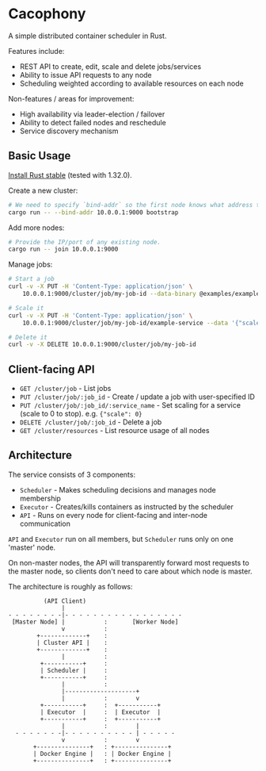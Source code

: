 # Cacophony

A simple distributed container scheduler in Rust.

Features include:
* REST API to create, edit, scale and delete jobs/services
* Ability to issue API requests to any node
* Scheduling weighted according to available resources on each node

Non-features / areas for improvement:
* High availability via leader-election / failover
* Ability to detect failed nodes and reschedule
* Service discovery mechanism

## Basic Usage

[Install Rust stable](https://rustup.rs/) (tested with 1.32.0).

Create a new cluster:
```bash
# We need to specify `bind-addr` so the first node knows what address to advertise to nodes.
cargo run -- --bind-addr 10.0.0.1:9000 bootstrap
```

Add more nodes:
```bash
# Provide the IP/port of any existing node.
cargo run -- join 10.0.0.1:9000
```

Manage jobs:
```bash
# Start a job
curl -v -X PUT -H 'Content-Type: application/json' \
    10.0.0.1:9000/cluster/job/my-job-id --data-binary @examples/example-job.yml

# Scale it
curl -v -X PUT -H 'Content-Type: application/json' \
    10.0.0.1:9000/cluster/job/my-job-id/example-service --data '{"scale": 5}'

# Delete it
curl -v -X DELETE 10.0.0.1:9000/cluster/job/my-job-id
```

## Client-facing API

* `GET /cluster/job` - List jobs
* `PUT /cluster/job/:job_id` - Create / update a job with user-specified ID
* `PUT /cluster/job/:job_id/:service_name` - Set scaling for a service (scale to 0 to stop). e.g. `{"scale": 0}`
* `DELETE /cluster/job/:job_id` - Delete a job
* `GET /cluster/resources` - List resource usage of all nodes

## Architecture

The service consists of 3 components:
* `Scheduler` - Makes scheduling decisions and manages node membership
* `Executor` - Creates/kills containers as instructed by the scheduler
* `API` - Runs on every node for client-facing and inter-node communication

`API` and `Executor` run on all members, but `Scheduler` runs only on one 'master' node.

On non-master nodes, the API will transparently forward most requests to the master node, so clients
don't need to care about which node is master.

The architecture is roughly as follows:
```
          (API Client)
               |
- - - - - - - -|- - - - - - - - - - - - - - - - -
 [Master Node] |           :       [Worker Node]
               v           :
        +-------------+    :
        | Cluster API |    :
        +-------------+    :
               |           :
         +-----------+     :
         | Scheduler |     :
         +-----------+     :
               |           :
               |--------------------+
               |           :        v
         +-----------+     :  +-----------+
         | Executor  |     :  | Executor  |
         +-----------+     :  +-----------+
               |           :        |
  - - - - - - -|- - - - - - - - - - | - - - - -
               v           :        v
       +---------------+   : +---------------+
       | Docker Engine |   : | Docker Engine |
       +---------------+   : +---------------+
```
